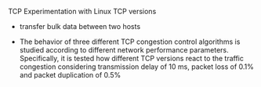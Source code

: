 TCP
Experimentation with Linux TCP versions

- transfer bulk data between two hosts

- The behavior of three different TCP congestion control algorithms is studied according to different network
  performance parameters. Specifically, it is tested how different TCP versions react to the traffic congestion
  considering transmission delay of 10 ms, packet loss of 0.1% and packet duplication of 0.5%
